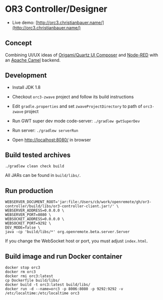 # OR3 Controller/Designer

* Live demo: [http://orc3.christianbauer.name/](http://orc3.christianbauer.name/)

Concept
---

Combining UI/UX ideas of [Origami/Quartz UI Composer](http://facebook.github.io/origami/tutorials/)
and [Node-RED](http://nodered.org/) with an [Apache Camel](http://camel.apache.org/) backend.

Development
---

* Install JDK 1.8

* Checkout `orc3-zwave` project and follow its build instructions

* Edit `gradle.properties` and set `zwaveProjectDirectory` to path of `orc3-zwave` project

* Run GWT super dev mode code-server: `./gradlew gwtSuperDev`

* Run server: `./gradlew serverRun`

* Open [http://localhost:8080/](http://localhost:8080/) in browser

Build tested archives
---

    ./gradlew clean check build

All JARs can be found in `build/libs/`.

Run production
---

    WEBSERVER_DOCUMENT_ROOT='jar:file:/Users/cb/work/openremote/gh/or3-controller/build/libs/or3-controller-client.jar!/' \
    WEBSERVER_ADDRESS=0.0.0.0 \
    WEBSERVER_PORT=8080 \
    WEBSOCKET_ADDRESS=0.0.0.0 \
    WEBSOCKET_PORT=9292 \
    DEV_MODE=false \
    java -cp 'build/libs/*' org.openremote.beta.server.Server

If you change the WebSocket host or port, you must adjust `index.html`.

Build image and run Docker container
---

    docker stop orc3
    docker rm orc3
    docker rmi orc3:latest
    cp Dockerfile build/libs/
    docker build -t orc3:latest build/libs/
    docker run -d --name=orc3 -p 8006:8080 -p 9292:9292 -v /etc/localtime:/etc/localtime orc3
